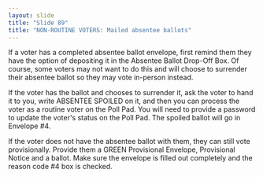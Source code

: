 ```yaml
---
layout: slide
title: "Slide 89"
title: "NON-ROUTINE VOTERS: Mailed absentee ballots"
---
```


If a voter has a completed absentee ballot envelope, first remind them they have the option of depositing it in the Absentee Ballot Drop-Off Box. Of course, some voters may not want to do this and will choose to surrender their absentee ballot so they may vote in-person instead.

If the voter has the ballot and chooses to surrender it, ask the voter to hand it to you, write ABSENTEE SPOILED on it, and then you can process the voter as a routine voter on the Poll Pad. You will need to provide a password to update the voter's status on the Poll Pad. The spoiled ballot will go in Envelope #4.

If the voter does not have the absentee ballot with them, they can still vote provisionally. Provide them a GREEN Provisional Envelope, Provisional Notice and a ballot. Make sure the envelope is filled out completely and the reason code #4 box is checked.
